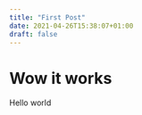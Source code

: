 ```yaml
---
title: "First Post"
date: 2021-04-26T15:38:07+01:00
draft: false
---
```


# Wow it works


Hello world

